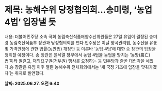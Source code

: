 # **제목: 농해수위 당정협의회…송미령, ‘농업 4법’ 입장낼 듯**

  내용: 더불어민주당 소속 국회 농림축산식품해양수산위원들은 27일 유임이 결정된 송미령 농림축산식품부 장관과 당정협의회를 연다.민주당은 이날 양곡관리법, 농수산물 유통 및 가격안정에 관한 법률(농안법) 개정안 등 이른바 ‘농업 4법’에 대한 송 장관의 입장을 청취할 예정이다. 송 장관은 윤석열 정부에서 농업 4법을 농업을 망치는 ‘농망(農亡)법’이라 일컫고, 재의요구권(거부권) 행사를 요청하는 등 민주당과 줄곧 대립각을 세웠다.송 장관은 유임 이후 열린 농해수위 전체회의에서는 ‘새 국정 기조에 입장을 맞춰가겠다’는 취지로 발언했다.

  **날짜: 2025.06.27. 오전 6:40**